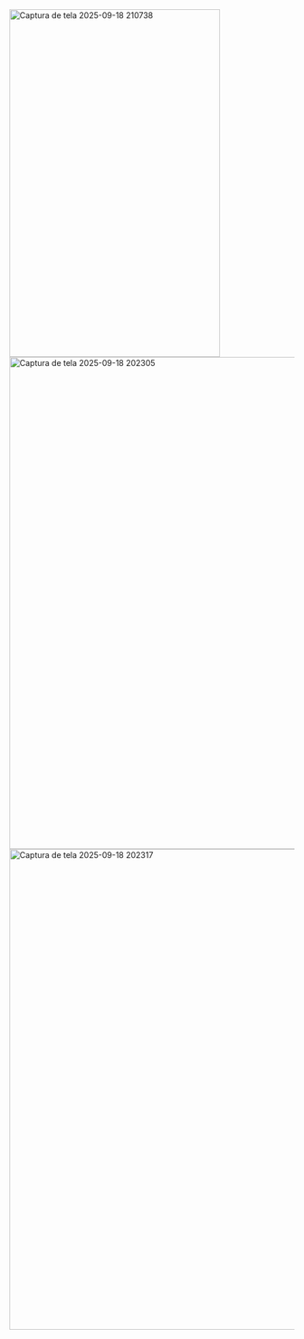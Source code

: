 <img width="372" height="614" alt="Captura de tela 2025-09-18 210738" src="https://github.com/user-attachments/assets/09b0b2ce-8aca-4ba3-acbc-e7b79ad63c62" />


<img width="1907" height="869" alt="Captura de tela 2025-09-18 202305" src="https://github.com/user-attachments/assets/aea16bb3-60e6-43d0-b8b8-99b2096f05c5" />


<img width="1919" height="849" alt="Captura de tela 2025-09-18 202317" src="https://github.com/user-attachments/assets/114dd62e-863b-42d3-a2f9-6dbbe968d4c0" />
